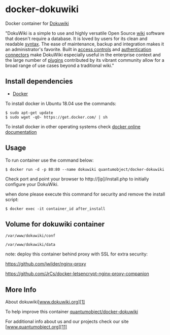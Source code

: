 # docker-dokuwiki

Docker container for [Dokuwiki][3]

"DokuWiki is a simple to use and highly versatile Open Source [wiki][6] software that doesn't require a database. It is loved by users for its clean and readable [syntax][7]. The ease of maintenance, backup and integration makes it an administrator's favorite. Built in [access controls][8] and [authentication connectors][9] make DokuWiki especially useful in the enterprise context and the large number of [plugins][10] contributed by its vibrant community allow for a broad range of use cases beyond a traditional wiki."

## Install dependencies

  - [Docker][2]

To install docker in Ubuntu 18.04 use the commands:

    $ sudo apt-get update
    $ sudo wget -qO- https://get.docker.com/ | sh

 To install docker in other operating systems check [docker online documentation][4]

## Usage

To run container use the command below:

    $ docker run -d -p 80:80 --name dokuwiki quantumobject/docker-dokuwiki

Check port and point your browser to http://[ip]/install.php  to initially configure your DokuWiki.

when done please execute this command for security and remove the install script:

    $ docker exec -it container_id after_install

## Volume for dokuwiki container

    /var/www/dokuwiki/conf

    /var/www/dokuwiki/data


note: deploy this container behind proxy with SSL for extra security:

https://github.com/jwilder/nginx-proxy

https://github.com/JrCs/docker-letsencrypt-nginx-proxy-companion

## More Info

About dokuwiki[www.dokuwiki.org][1]

To help improve this container [quantumobject/docker-dokuwiki][5]

For additional info about us and our projects check our site [www.quantumobject.org][11]

[1]:https://www.dokuwiki.org
[2]:https://www.docker.com
[3]:http://download.dokuwiki.org/
[4]:http://docs.docker.com
[5]:https://github.com/QuantumObject/docker-dokuwiki
[6]:http://en.wikipedia.org/wiki/Wiki
[7]:https://www.dokuwiki.org/wiki:syntax
[8]:https://www.dokuwiki.org/acl
[9]:https://www.dokuwiki.org/auth
[10]:https://www.dokuwiki.org/plugins
[11]:https://www.quantumobject.org/
